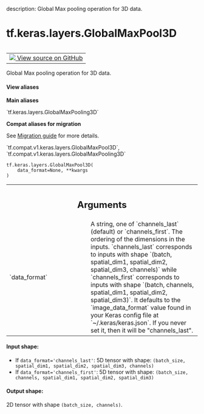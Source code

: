 description: Global Max pooling operation for 3D data.

<div itemscope itemtype="http://developers.google.com/ReferenceObject">
<meta itemprop="name" content="tf.keras.layers.GlobalMaxPool3D" />
<meta itemprop="path" content="Stable" />
<meta itemprop="property" content="__init__"/>
<meta itemprop="property" content="__new__"/>
</div>

# tf.keras.layers.GlobalMaxPool3D

<!-- Insert buttons and diff -->

<table class="tfo-notebook-buttons tfo-api nocontent" align="left">
<td>
  <a target="_blank" href="https://github.com/tensorflow/tensorflow/blob/r2.3/tensorflow/python/keras/layers/pooling.py#L1012-L1043">
    <img src="https://www.tensorflow.org/images/GitHub-Mark-32px.png" />
    View source on GitHub
  </a>
</td>
</table>



Global Max pooling operation for 3D data.

<section class="expandable">
  <h4 class="showalways">View aliases</h4>
  <p>
<b>Main aliases</b>
<p>`tf.keras.layers.GlobalMaxPooling3D`</p>

<b>Compat aliases for migration</b>
<p>See
<a href="https://www.tensorflow.org/guide/migrate">Migration guide</a> for
more details.</p>
<p>`tf.compat.v1.keras.layers.GlobalMaxPool3D`, `tf.compat.v1.keras.layers.GlobalMaxPooling3D`</p>
</p>
</section>

<pre class="devsite-click-to-copy prettyprint lang-py tfo-signature-link">
<code>tf.keras.layers.GlobalMaxPool3D(
    data_format=None, **kwargs
)
</code></pre>



<!-- Placeholder for "Used in" -->


<!-- Tabular view -->
 <table class="responsive fixed orange">
<colgroup><col width="214px"><col></colgroup>
<tr><th colspan="2"><h2 class="add-link">Arguments</h2></th></tr>

<tr>
<td>
`data_format`
</td>
<td>
A string,
one of `channels_last` (default) or `channels_first`.
The ordering of the dimensions in the inputs.
`channels_last` corresponds to inputs with shape
`(batch, spatial_dim1, spatial_dim2, spatial_dim3, channels)`
while `channels_first` corresponds to inputs with shape
`(batch, channels, spatial_dim1, spatial_dim2, spatial_dim3)`.
It defaults to the `image_data_format` value found in your
Keras config file at `~/.keras/keras.json`.
If you never set it, then it will be "channels_last".
</td>
</tr>
</table>



#### Input shape:

- If `data_format='channels_last'`:
  5D tensor with shape:
  `(batch_size, spatial_dim1, spatial_dim2, spatial_dim3, channels)`
- If `data_format='channels_first'`:
  5D tensor with shape:
  `(batch_size, channels, spatial_dim1, spatial_dim2, spatial_dim3)`



#### Output shape:

2D tensor with shape `(batch_size, channels)`.


